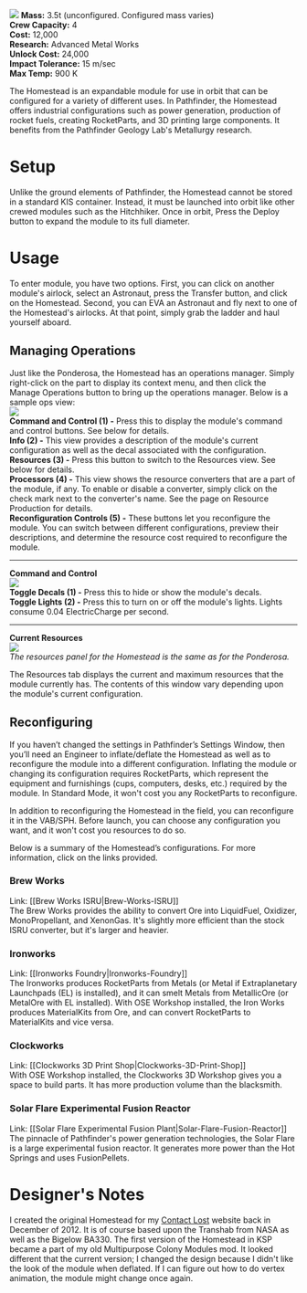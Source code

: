 ![](https://github.com/Angel-125/Pathfinder/wiki/Homestead.jpg)
**Mass:** 3.5t (unconfigured. Configured mass varies)  
**Crew Capacity:** 4  
**Cost:** 12,000  
**Research:** Advanced Metal Works  
**Unlock Cost:** 24,000  
**Impact Tolerance:** 15 m/sec  
**Max Temp:** 900 K  

The Homestead is an expandable module for use in orbit that can be configured for a variety of different uses. In Pathfinder, the Homestead offers industrial configurations such as power generation, production of rocket fuels, creating RocketParts, and 3D printing large components. It benefits from the Pathfinder Geology Lab's Metallurgy research.

# Setup
Unlike the ground elements of Pathfinder, the Homestead cannot be stored in a standard KIS container. Instead, it must be launched into orbit like other crewed modules such as the Hitchhiker. Once in orbit, Press the Deploy button to expand the module to its full diameter.
# Usage
To enter module, you have two options. First, you can click on another module's airlock, select an Astronaut, press the Transfer button, and click on the Homestead. Second, you can EVA an Astronaut and fly next to one of the Homestead's airlocks. At that point, simply grab the ladder and haul yourself aboard.
## Managing Operations
Just like the Ponderosa, the Homestead has an operations manager. Simply right-click on the part to display its context menu, and then click the Manage Operations button to bring up the operations manager. Below is a sample ops view:  
![](https://github.com/Angel-125/Pathfinder/wiki/Hacienda5.jpg)  
**Command and Control (1) -** Press this to display the module's command and control buttons. See below for details.  
**Info (2) -** This view provides a description of the module's current configuration as well as the decal associated with the configuration.  
**Resources (3) -** Press this button to switch to the Resources view. See below for details.  
**Processors (4) -** This view shows the resource converters that are a part of the module, if any. To enable or disable a converter, simply click on the check mark next to the converter's name. See the page on Resource Production for details.  
**Reconfiguration Controls (5) -** These buttons let you reconfigure the module. You can switch between different configurations, preview their descriptions, and determine the resource cost required to reconfigure the module.  
***  
**Command and Control**  
![](https://github.com/Angel-125/Pathfinder/wiki/Hacienda6.jpg)  
**Toggle Decals (1) -** Press this to hide or show the module's decals.  
**Toggle Lights (2) -** Press this to turn on or off the module's lights. Lights consume 0.04 ElectricCharge per second.  
***  
**Current Resources**  
![](https://github.com/Angel-125/Pathfinder/wiki/POM3.jpg)  
_The resources panel for the Homestead is the same as for the Ponderosa._

The Resources tab displays the current and maximum resources that the module currently has. The contents of this window vary depending upon the module's current configuration.
## Reconfiguring
If you haven’t changed the settings in Pathfinder’s Settings Window, then you’ll need an Engineer to inflate/deflate the Homestead as well as to reconfigure the module into a different configuration. Inflating the module or changing its configuration requires RocketParts, which represent the equipment and furnishings (cups, computers, desks, etc.) required by the module.  In Standard Mode, it won't cost you any RocketParts to reconfigure.

In addition to reconfiguring the Homestead in the field, you can reconfigure it in the VAB/SPH. Before launch, you can choose any configuration you want, and it won't cost you resources to do so.  

Below is a summary of the Homestead’s configurations. For more information, click on the links provided.

### Brew Works   
Link: [[Brew Works ISRU|Brew-Works-ISRU]]  
The Brew Works provides the ability to convert Ore into LiquidFuel, Oxidizer, MonoPropellant, and XenonGas. It's slightly more efficient than the stock ISRU converter, but it's larger and heavier.
### Ironworks  
Link: [[Ironworks Foundry|Ironworks-Foundry]]  
The Ironworks produces RocketParts from Metals (or Metal if Extraplanetary Launchpads (EL) is installed), and it can smelt Metals from MetallicOre (or MetalOre with EL installed). With OSE Workshop installed, the Iron Works produces MaterialKits from Ore, and can convert RocketParts to MaterialKits and vice versa.
### Clockworks  
Link: [[Clockworks 3D Print Shop|Clockworks-3D-Print-Shop]]  
With OSE Workshop installed, the Clockworks 3D Workshop gives you a space to build parts. It has more production volume than the blacksmith.
### Solar Flare Experimental Fusion Reactor  
Link: [[Solar Flare Experimental Fusion Plant|Solar-Flare-Fusion-Reactor]]  
The pinnacle of Pathfinder's power generation technologies, the Solar Flare is a large experimental fusion reactor. It generates more power than the Hot Springs and uses FusionPellets.
# Designer's Notes  
I created the original Homestead for my [Contact Lost](www.spellflight.com/ContactLost) website back in December of 2012. It is of course based upon the Transhab from NASA as well as the Bigelow BA330. The first version of the Homestead in KSP became a part of my old Multipurpose Colony Modules mod. It looked different that the current version; I changed the design because I didn't like the look of the module when deflated. If I can figure out how to do vertex animation, the module might change once again.